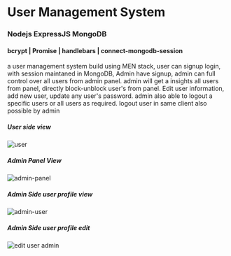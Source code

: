 # User Management System
### Nodejs ExpressJS MongoDB
#### bcrypt | Promise | handlebars | connect-mongodb-session
a user management system build using MEN stack, user can signup login, with session maintaned in MongoDB, Admin have signup, admin can full control over all users from admin panel. admin will get a insights all users from panel, directly block-unblock user's from panel. Edit user information, add new user, update any user's password. admin also able to logout a specific users or all users as required. logout user in same client also possible by admin

##### User side view
![user](https://user-images.githubusercontent.com/84835379/138567187-614bf20d-14d3-45d2-b85e-bd6270217880.jpeg)

##### Admin Panel View
![admin-panel](https://user-images.githubusercontent.com/84835379/138567232-3e72aadc-18bb-4314-8333-970bbd644c64.PNG)

##### Admin Side user profile view
![admin-user](https://user-images.githubusercontent.com/84835379/138567261-0e1aab57-a60e-4433-8aff-43b831db5d52.png)


##### Admin Side user profile edit
![edit user admin](https://user-images.githubusercontent.com/84835379/138567452-4ddebec0-c2d7-4cc9-8726-b422908aa66f.png)
